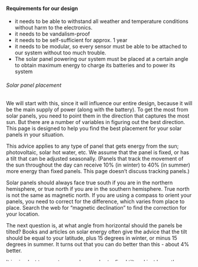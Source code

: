 #### Requirements for our design
- it needs to be able to withstand all weather and temperature conditions without harm to the electronics.
- it needs to be vandalism-proof
- it needs to be self-sufficient for approx. 1 year
- it needs to be modular, so every sensor must be able to be attached to our system without too much trouble. 
- The solar panel powering our system must be placed at a certain angle to obtain maximum energy to charge its batteries and to power its system 

###### Solar panel placement
We will start with this, since it will influence our entire design, because it will be the main supply of power (along with the battery). 
 To get the most from solar panels, you need to point them in the direction that captures the most sun. But there are a number of variables in figuring out the best direction. This page is designed to help you find the best placement for your solar panels in your situation.

This advice applies to any type of panel that gets energy from the sun; photovoltaic, solar hot water, etc. We assume that the panel is fixed, or has a tilt that can be adjusted seasonally. (Panels that track the movement of the sun throughout the day can receive 10% (in winter) to 40% (in summer) more energy than fixed panels. This page doesn’t discuss tracking panels.)

Solar panels should always face true south if you are in the northern hemisphere, or true north if you are in the southern hemisphere. True north is not the same as magnetic north. If you are using a compass to orient your panels, you need to correct for the difference, which varies from place to place. Search the web for “magnetic declination” to find the correction for your location.

The next question is, at what angle from horizontal should the panels be tilted? Books and articles on solar energy often give the advice that the tilt should be equal to your latitude, plus 15 degrees in winter, or minus 15 degrees in summer. It turns out that you can do better than this - about 4% better. 

It is simplest to mount your solar panels at a fixed tilt and just leave them there. But because the sun is higher in the summer and lower in the winter, you can capture more energy during the whole year by adjusting the tilt of the panels according to the season. The following table shows the effect of adjusting the angle, using a system at 40° latitude as an example. (The comparison would be a little different for different latitudes.) Each option is compared with the energy received by the best possible tracker that always keeps the panel pointed directly at the sun. 
* see [Table 1](http://i.imgur.com/B9LZCbr.png)
